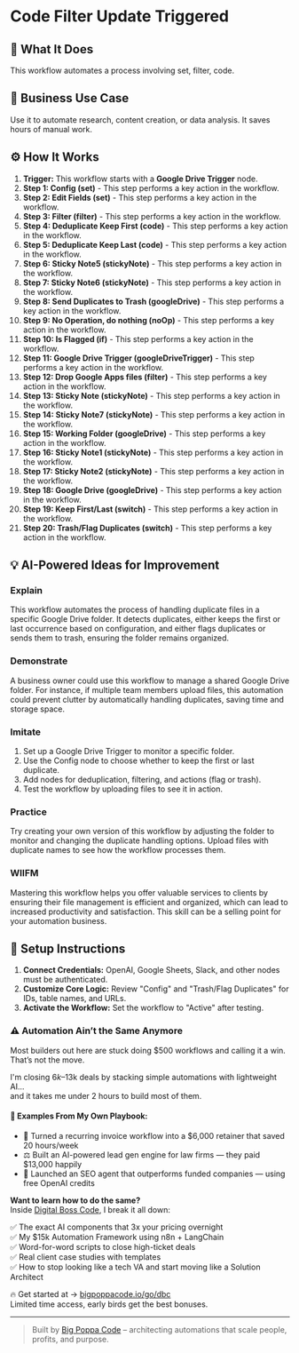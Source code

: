 # Code Filter Update Triggered

## 🚀 What It Does
This workflow automates a process involving set, filter, code.

## 💼 Business Use Case
Use it to automate research, content creation, or data analysis. It saves hours of manual work.

## ⚙️ How It Works
1.  **Trigger:** This workflow starts with a **Google Drive Trigger** node.
2. **Step 1: Config (set)** - This step performs a key action in the workflow.
3. **Step 2: Edit Fields (set)** - This step performs a key action in the workflow.
4. **Step 3: Filter (filter)** - This step performs a key action in the workflow.
5. **Step 4: Deduplicate Keep First (code)** - This step performs a key action in the workflow.
6. **Step 5: Deduplicate Keep Last (code)** - This step performs a key action in the workflow.
7. **Step 6: Sticky Note5 (stickyNote)** - This step performs a key action in the workflow.
8. **Step 7: Sticky Note6 (stickyNote)** - This step performs a key action in the workflow.
9. **Step 8: Send Duplicates to Trash (googleDrive)** - This step performs a key action in the workflow.
10. **Step 9: No Operation, do nothing (noOp)** - This step performs a key action in the workflow.
11. **Step 10: Is Flagged (if)** - This step performs a key action in the workflow.
12. **Step 11: Google Drive Trigger (googleDriveTrigger)** - This step performs a key action in the workflow.
13. **Step 12: Drop Google Apps files (filter)** - This step performs a key action in the workflow.
14. **Step 13: Sticky Note (stickyNote)** - This step performs a key action in the workflow.
15. **Step 14: Sticky Note7 (stickyNote)** - This step performs a key action in the workflow.
16. **Step 15: Working Folder (googleDrive)** - This step performs a key action in the workflow.
17. **Step 16: Sticky Note1 (stickyNote)** - This step performs a key action in the workflow.
18. **Step 17: Sticky Note2 (stickyNote)** - This step performs a key action in the workflow.
19. **Step 18: Google Drive (googleDrive)** - This step performs a key action in the workflow.
20. **Step 19: Keep First/Last (switch)** - This step performs a key action in the workflow.
21. **Step 20: Trash/Flag Duplicates (switch)** - This step performs a key action in the workflow.

## 💡 AI-Powered Ideas for Improvement
### Explain
This workflow automates the process of handling duplicate files in a specific Google Drive folder. It detects duplicates, either keeps the first or last occurrence based on configuration, and either flags duplicates or sends them to trash, ensuring the folder remains organized.

### Demonstrate
A business owner could use this workflow to manage a shared Google Drive folder. For instance, if multiple team members upload files, this automation could prevent clutter by automatically handling duplicates, saving time and storage space.

### Imitate
1. Set up a Google Drive Trigger to monitor a specific folder.
2. Use the Config node to choose whether to keep the first or last duplicate.
3. Add nodes for deduplication, filtering, and actions (flag or trash).
4. Test the workflow by uploading files to see it in action.

### Practice
Try creating your own version of this workflow by adjusting the folder to monitor and changing the duplicate handling options. Upload files with duplicate names to see how the workflow processes them.

### WIIFM
Mastering this workflow helps you offer valuable services to clients by ensuring their file management is efficient and organized, which can lead to increased productivity and satisfaction. This skill can be a selling point for your automation business.

## 🔧 Setup Instructions
1. **Connect Credentials:** OpenAI, Google Sheets, Slack, and other nodes must be authenticated.
2. **Customize Core Logic:** Review "Config" and "Trash/Flag Duplicates" for IDs, table names, and URLs.
3. **Activate the Workflow:** Set the workflow to "Active" after testing.

### ⚠️ Automation Ain’t the Same Anymore

Most builders out here are stuck doing $500 workflows and calling it a win.  
That’s not the move.  

I'm closing $6k–$13k deals by stacking simple automations with lightweight AI...  
and it takes me under 2 hours to build most of them.

#### 🧠 Examples From My Own Playbook:
- 🔁 Turned a recurring invoice workflow into a $6,000 retainer that saved 20 hours/week  
- ⚖️ Built an AI-powered lead gen engine for law firms — they paid $13,000 happily  
- 🚀 Launched an SEO agent that outperforms funded companies — using free OpenAI credits  

**Want to learn how to do the same?**  
Inside [Digital Boss Code](https://bigpoppacode.io/go/dbc), I break it all down:

✅ The exact AI components that 3x your pricing overnight  
✅ My $15k Automation Framework using n8n + LangChain  
✅ Word-for-word scripts to close high-ticket deals  
✅ Real client case studies with templates  
✅ How to stop looking like a tech VA and start moving like a Solution Architect  

🔥 Get started at → [bigpoppacode.io/go/dbc](https://bigpoppacode.io/go/dbc)  
Limited time access, early birds get the best bonuses.

---
> Built by [Big Poppa Code](https://bigpoppacode.io) – architecting automations that scale people, profits, and purpose.
